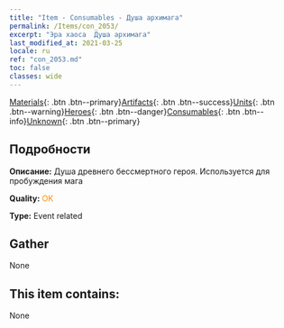 ```yaml
---
title: "Item - Consumables - Душа архимага"
permalink: /Items/con_2053/
excerpt: "Эра хаоса  Душа архимага"
last_modified_at: 2021-03-25
locale: ru
ref: "con_2053.md"
toc: false
classes: wide
---
```

 [Materials](/ru/Items/){: .btn .btn--primary}[Artifacts](/ru/Items/Artifacts/){: .btn .btn--success}[Units](/ru/Items/Units/){: .btn .btn--warning}[Heroes](/ru/Items/Heroes/){: .btn .btn--danger}[Consumables](/ru/Items/Consumables/){: .btn .btn--info}[Unknown](/ru/Items/Unknown/){: .btn .btn--primary}

## Подробности
 **Описание:** Душа древнего бессмертного героя. Используется для пробуждения мага

 **Quality:** <span style="color: #FF8C00">OK</span>

 **Type:** Event related

## Gather

  None

## This item contains:

  None

